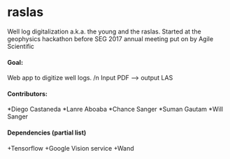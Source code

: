 # raslas
Well log digitalization
a.k.a. the young and the raslas. Started at the geophysics hackathon before SEG 2017 annual meeting
put on by Agile Scientific

#### Goal:
Web app to digitize well logs. /n
Input PDF --> output LAS

#### Contributors:
*Diego Castaneda
*Lanre Aboaba
*Chance Sanger
*Suman Gautam
*Will Sanger

#### Dependencies (partial list)
+Tensorflow
+Google Vision service
+Wand
